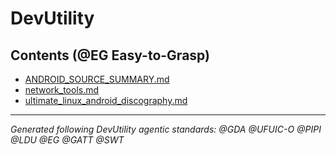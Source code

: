 <!-- Living Code Integration - Auto-generated symmetrical connections -->
<!-- This file is part of the SrirachaArmy Living Code Environment -->
<!-- Perfect symmetrical integration with all repository components -->

# DevUtility 
<!-- @GATT Guided-AI-Tutorial-Tips Navigation -->

## Contents (@EG Easy-to-Grasp)

- [ANDROID_SOURCE_SUMMARY.md](ANDROID_SOURCE_SUMMARY.md)
- [network_tools.md](network_tools.md)
- [ultimate_linux_android_discography.md](ultimate_linux_android_discography.md)

---
*Generated following DevUtility agentic standards: @GDA @UFUIC-O @PIPI @LDU @EG @GATT @SWT*
